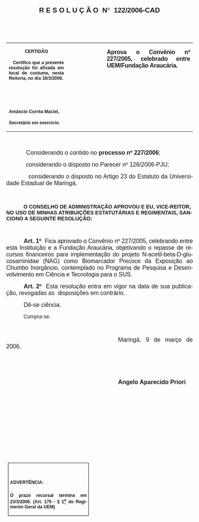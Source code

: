 <body lang=PT-BR style='tab-interval:35.3pt'>

<div class=Section1>

<p class=MsoNormal align=center style='text-align:center'><b style='mso-bidi-font-weight:
normal'><span style='font-size:14.0pt;mso-bidi-font-size:10.0pt;font-family:
Arial;mso-bidi-font-family:"Times New Roman"'><o:p>&nbsp;</o:p></span></b></p>

<p class=MsoNormal align=center style='text-align:center'><b style='mso-bidi-font-weight:
normal'><span style='font-size:14.0pt;mso-bidi-font-size:10.0pt;font-family:
Arial;mso-bidi-font-family:"Times New Roman"'>R E S O L U Ç Ã O<span
style='mso-spacerun:yes'>  </span>N</span></b><b style='mso-bidi-font-weight:
normal'><span style='font-size:14.0pt;mso-bidi-font-size:10.0pt;font-family:
Symbol;mso-ascii-font-family:Arial;mso-hansi-font-family:Arial;mso-char-type:
symbol;mso-symbol-font-family:Symbol'><span style='mso-char-type:symbol;
mso-symbol-font-family:Symbol'>°</span></span></b><b style='mso-bidi-font-weight:
normal'><span style='font-size:14.0pt;mso-bidi-font-size:10.0pt;font-family:
Arial;mso-bidi-font-family:"Times New Roman"'><span style='mso-spacerun:yes'> 
</span>122/2006-CAD<o:p></o:p></span></b></p>

<p class=BodyText21><span style='font-family:Arial;mso-bidi-font-family:"Times New Roman"'><o:p>&nbsp;</o:p></span></p>

<p class=BodyText21><span style='font-family:Arial;mso-bidi-font-family:"Times New Roman"'><o:p>&nbsp;</o:p></span></p>

<table class=MsoNormalTable border=0 cellspacing=0 cellpadding=0
 style='border-collapse:collapse;mso-padding-alt:0cm 5.4pt 0cm 5.4pt'>
 <tr style='mso-yfti-irow:0;mso-yfti-firstrow:yes;mso-yfti-lastrow:yes'>
  <td width=196 valign=top style='width:147.15pt;padding:0cm 5.4pt 0cm 5.4pt'>
  <p class=MsoNormal align=center style='text-align:center'><b
  style='mso-bidi-font-weight:normal'><span style='font-size:9.0pt;mso-bidi-font-size:
  10.0pt;font-family:Arial;mso-bidi-font-family:"Times New Roman"'>CERTIDÃO<o:p></o:p></span></b></p>
  <p class=MsoNormal style='text-align:justify'><b style='mso-bidi-font-weight:
  normal'><span style='font-size:9.0pt;mso-bidi-font-size:10.0pt;font-family:
  Arial;mso-bidi-font-family:"Times New Roman"'><span
  style='mso-spacerun:yes'>   </span>Certifico que a presente resolução foi
  afixada em local de costume, nesta Reitoria, no dia 16/3/2006.<o:p></o:p></span></b></p>
  <p class=MsoNormal><b style='mso-bidi-font-weight:normal'><span
  style='font-size:9.0pt;mso-bidi-font-size:10.0pt;font-family:Arial;
  mso-bidi-font-family:"Times New Roman"'><o:p>&nbsp;</o:p></span></b></p>
  <p class=MsoNormal><b style='mso-bidi-font-weight:normal'><span
  style='font-size:9.0pt;mso-bidi-font-size:10.0pt;font-family:Arial;
  mso-bidi-font-family:"Times New Roman"'><o:p>&nbsp;</o:p></span></b></p>
  <p class=MsoNormal><b style='mso-bidi-font-weight:normal'><span
  style='font-size:9.0pt;mso-bidi-font-size:10.0pt;font-family:Arial;
  mso-bidi-font-family:"Times New Roman"'>Amâncio Corrêa Maciel,<o:p></o:p></span></b></p>
  <p class=MsoNormal><b style='mso-bidi-font-weight:normal'><span
  style='font-size:9.0pt;mso-bidi-font-size:10.0pt;font-family:Arial;
  mso-bidi-font-family:"Times New Roman"'>Secretário em exercício.<o:p></o:p></span></b></p>
  </td>
  <td width=132 valign=top style='width:99.25pt;padding:0cm 5.4pt 0cm 5.4pt'>
  <p class=MsoNormal style='margin-right:-5.4pt'><span style='font-size:11.0pt;
  mso-bidi-font-size:10.0pt;font-family:Arial;mso-bidi-font-family:"Times New Roman"'><o:p>&nbsp;</o:p></span></p>
  </td>
  <td width=283 valign=top style='width:212.6pt;padding:0cm 5.4pt 0cm 5.4pt'>
  <p class=MsoNormal style='text-align:justify'><b style='mso-bidi-font-weight:
  normal'><span style='font-size:12.0pt;mso-bidi-font-size:10.0pt;font-family:
  Arial;mso-bidi-font-family:"Times New Roman";letter-spacing:-.2pt'>Aprova o
  Convênio nº 227/2005, celebrado entre UEM/Fundação Araucária.</span></b><b
  style='mso-bidi-font-weight:normal'><span style='font-size:12.0pt;mso-bidi-font-size:
  10.0pt;font-family:Arial;mso-bidi-font-family:"Times New Roman"'><o:p></o:p></span></b></p>
  </td>
 </tr>
</table>

<p class=BodyText21><span style='font-family:Arial;mso-bidi-font-family:"Times New Roman"'><o:p>&nbsp;</o:p></span></p>

<p class=MsoNormal style='margin-right:-.05pt;text-align:justify'><span
style='font-size:12.0pt;mso-bidi-font-size:10.0pt'><span style='mso-tab-count:
1'>            </span></span><span style='font-size:12.0pt;mso-bidi-font-size:
10.0pt;font-family:Arial;mso-bidi-font-family:"Times New Roman"'>Considerando o
contido no <b style='mso-bidi-font-weight:normal'>processo nº 227/2006</b>;<o:p></o:p></span></p>

<p class=MsoNormal style='margin-right:-.05pt;text-align:justify'><span
style='font-size:12.0pt;mso-bidi-font-size:10.0pt;font-family:Arial;mso-bidi-font-family:
"Times New Roman"'><span style='mso-tab-count:1'>            </span>considerando
o disposto no Parecer nº 126/2006-PJU;<o:p></o:p></span></p>

<p class=MsoNormal style='margin-right:-.05pt;text-align:justify'><span
style='font-size:12.0pt;mso-bidi-font-size:10.0pt;font-family:Arial;mso-bidi-font-family:
"Times New Roman"'><span style='mso-tab-count:1'>            </span>considerando
o disposto no Artigo 23 do Estatuto da Universidade Estadual de Maringá,<o:p></o:p></span></p>

<p class=MsoNormal style='margin-right:-.05pt;text-align:justify'><span
style='font-size:12.0pt;mso-bidi-font-size:10.0pt;font-family:Arial;mso-bidi-font-family:
"Times New Roman"'><o:p>&nbsp;</o:p></span></p>

<p class=MsoBodyTextIndent style='text-indent:0cm'><span style='font-family:
Arial;mso-bidi-font-family:"Times New Roman"'><span style='mso-tab-count:1'>            </span><b
style='mso-bidi-font-weight:normal'>O CONSELHO DE ADMINISTRAÇÃO APROVOU E EU,
VICE-REITOR, NO USO DE MINHAS ATRIBUIÇÕES ESTATUTÁRIAS E REGIMENTAIS, SANCIONO
A SEGUINTE RESOLUÇÃO:<o:p></o:p></b></span></p>

<p class=BodyText21 style='mso-pagination:none'><span style='font-family:Arial;
mso-bidi-font-family:"Times New Roman";layout-grid-mode:line'><o:p>&nbsp;</o:p></span></p>

<p class=MsoNormal style='text-align:justify;text-indent:35.4pt'><b
style='mso-bidi-font-weight:normal'><span style='font-size:12.0pt;mso-bidi-font-size:
10.0pt;font-family:Arial;mso-bidi-font-family:"Times New Roman";letter-spacing:
.1pt'>Art. 1º</span></b><span style='font-size:12.0pt;mso-bidi-font-size:10.0pt;
font-family:Arial;mso-bidi-font-family:"Times New Roman";letter-spacing:.1pt'><span
style='mso-spacerun:yes'>  </span></span><span style='font-size:12.0pt;
mso-bidi-font-size:10.0pt;font-family:Arial;mso-bidi-font-family:"Times New Roman";
letter-spacing:-.1pt'>Fica aprovado o Convênio nº 227/2005, celebrando entre
esta Instituição e a Fundação Araucária, objetivando o repasse de recursos
financeiros para implementação do projeto N-acetil-beta-D-glucosaminidae (NAG)
como Biomarcador Precoce da Exposição ao Chumbo Inorgâncio, contemplado no
Programa de Pesquisa e Desenvolvimento em Ciência e Tecnologia para o SUS.<o:p></o:p></span></p>

<p class=MsoNormal style='text-align:justify;text-indent:35.4pt'><b
style='mso-bidi-font-weight:normal'><span style='font-size:12.0pt;mso-bidi-font-size:
10.0pt;font-family:Arial;mso-bidi-font-family:"Times New Roman"'>Art. 2º<span
style='mso-spacerun:yes'>  </span></span></b><span style='font-size:12.0pt;
mso-bidi-font-size:10.0pt;font-family:Arial;mso-bidi-font-family:"Times New Roman"'>Esta
resolução entra em vigor na data de sua publicação, revogadas as<span
style='mso-spacerun:yes'>  </span>disposições em contrário.<o:p></o:p></span></p>

<p class=MsoNormal style='text-align:justify;text-indent:35.45pt'><span
style='font-size:12.0pt;mso-bidi-font-size:10.0pt;font-family:Arial;mso-bidi-font-family:
"Times New Roman"'>Dê-se ciência.<o:p></o:p></span></p>

<p class=BodyText21 style='mso-pagination:none'><span style='font-family:Arial;
mso-bidi-font-family:"Times New Roman";layout-grid-mode:line'><span
style='mso-tab-count:1'>            </span>Cumpra-se.<o:p></o:p></span></p>

<p class=MsoNormal style='text-align:justify;text-indent:8.0cm'><span
style='font-size:12.0pt;mso-bidi-font-size:10.0pt;font-family:Arial;mso-bidi-font-family:
"Times New Roman"'><o:p>&nbsp;</o:p></span></p>

<p class=MsoNormal style='text-align:justify;text-indent:8.0cm'><span
style='font-size:12.0pt;mso-bidi-font-size:10.0pt;font-family:Arial;mso-bidi-font-family:
"Times New Roman"'>Maringá, 9 de março de 2006.<o:p></o:p></span></p>

<p class=MsoNormal style='text-align:justify;text-indent:8.0cm'><b
style='mso-bidi-font-weight:normal'><span style='font-size:12.0pt;mso-bidi-font-size:
10.0pt;font-family:Arial;mso-bidi-font-family:"Times New Roman"'><o:p>&nbsp;</o:p></span></b></p>

<p class=MsoNormal style='text-align:justify;text-indent:8.0cm'><b
style='mso-bidi-font-weight:normal'><span style='font-size:12.0pt;mso-bidi-font-size:
10.0pt;font-family:Arial;mso-bidi-font-family:"Times New Roman"'><o:p>&nbsp;</o:p></span></b></p>

<p class=MsoNormal style='text-align:justify;text-indent:8.0cm'><b
style='mso-bidi-font-weight:normal'><span style='font-size:12.0pt;mso-bidi-font-size:
10.0pt;font-family:Arial;mso-bidi-font-family:"Times New Roman"'>Angelo
Aparecido Priori<o:p></o:p></span></b></p>

<p class=MsoNormal style='text-align:justify;text-indent:8.0cm'><b
style='mso-bidi-font-weight:normal'><span style='font-size:12.0pt;mso-bidi-font-size:
10.0pt;font-family:Arial;mso-bidi-font-family:"Times New Roman"'><o:p>&nbsp;</o:p></span></b></p>

<p class=MsoNormal style='text-align:justify;text-indent:8.0cm'><b
style='mso-bidi-font-weight:normal'><span style='font-size:12.0pt;mso-bidi-font-size:
10.0pt;font-family:Arial;mso-bidi-font-family:"Times New Roman"'><o:p>&nbsp;</o:p></span></b></p>

<p class=MsoNormal style='text-align:justify;text-indent:8.0cm'><b
style='mso-bidi-font-weight:normal'><span style='font-size:12.0pt;mso-bidi-font-size:
10.0pt;font-family:Arial;mso-bidi-font-family:"Times New Roman"'><o:p>&nbsp;</o:p></span></b></p>

<p class=MsoNormal style='text-align:justify;text-indent:8.0cm'><b
style='mso-bidi-font-weight:normal'><span style='font-size:12.0pt;mso-bidi-font-size:
10.0pt;font-family:Arial;mso-bidi-font-family:"Times New Roman"'><o:p>&nbsp;</o:p></span></b></p>

<p class=MsoNormal style='text-align:justify;text-indent:8.0cm'><b
style='mso-bidi-font-weight:normal'><span style='font-size:12.0pt;mso-bidi-font-size:
10.0pt;font-family:Arial;mso-bidi-font-family:"Times New Roman"'><o:p>&nbsp;</o:p></span></b></p>

<p class=MsoNormal style='text-align:justify;text-indent:8.0cm'><b
style='mso-bidi-font-weight:normal'><span style='font-size:12.0pt;mso-bidi-font-size:
10.0pt;font-family:Arial;mso-bidi-font-family:"Times New Roman"'><o:p>&nbsp;</o:p></span></b></p>

<table class=MsoNormalTable border=1 cellspacing=0 cellpadding=0
 style='margin-left:3.5pt;border-collapse:collapse;border:none;mso-border-alt:
 solid windowtext .5pt;mso-padding-alt:0cm 3.5pt 0cm 3.5pt;mso-border-insideh:
 .5pt solid windowtext;mso-border-insidev:.5pt solid windowtext'>
 <tr style='mso-yfti-irow:0;mso-yfti-firstrow:yes;mso-yfti-lastrow:yes'>
  <td width=207 valign=top style='width:155.6pt;border:solid windowtext 1.0pt;
  mso-border-alt:solid windowtext .5pt;padding:0cm 3.5pt 0cm 3.5pt'>
  <h1><span style='font-size:9.0pt;mso-bidi-font-size:10.0pt;font-family:Arial;
  mso-bidi-font-family:"Times New Roman"'>ADVERTÊNCIA:<o:p></o:p></span></h1>
  <p class=MsoNormal style='text-align:justify'><b style='mso-bidi-font-weight:
  normal'><span style='font-size:9.0pt;mso-bidi-font-size:10.0pt;font-family:
  Arial;mso-bidi-font-family:"Times New Roman"'>O prazo recursal termina em 23/3/2006.
  (Art. 175 - § 1<u><sup>o</sup></u> do Regimento Geral da UEM)</span></b><span
  style='font-size:9.0pt;mso-bidi-font-size:10.0pt;font-family:Arial;
  mso-bidi-font-family:"Times New Roman"'><o:p></o:p></span></p>
  </td>
 </tr>
</table>

<p class=MsoNormal align=center style='text-align:center'><span
style='font-size:12.0pt;mso-bidi-font-size:10.0pt'><o:p>&nbsp;</o:p></span></p>

</div>

</body>

